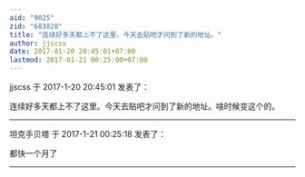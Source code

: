 ```yaml
---
aid: "9025"
zid: "683828"
title: "连续好多天都上不了这里。今天去贴吧才问到了新的地址。"
author: jjscss
date: 2017-01-20 20:45:01+07:00
lastmod: 2017-01-21 00:25:00+07:00
---
```


jjscss 于 2017-1-20 20:45:01 发表了：

连续好多天都上不了这里。今天去贴吧才问到了新的地址。啥时候变这个的。

---

坦克手贝塔 于 2017-1-21 00:25:18 发表了：

都快一个月了

---
